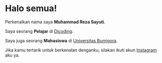 # Halo semua! 

Perkenalkan nama saya **Muhammad Reza Sayuti**.<br>

Saya seorang **Pelajar** di [Dicoding](https://www.dicoding.com/).<br>

Saya juga seorang **Mahasiswa** di [Universitas Bumigora](https://www.universitasbumigora.ac.id/).<br>

Jika kamu tertarik untuk berkenalan denganku, silakan ikuti akun [Instagram](https://www.instagram.com/rezasayuti_/) aku ya.
